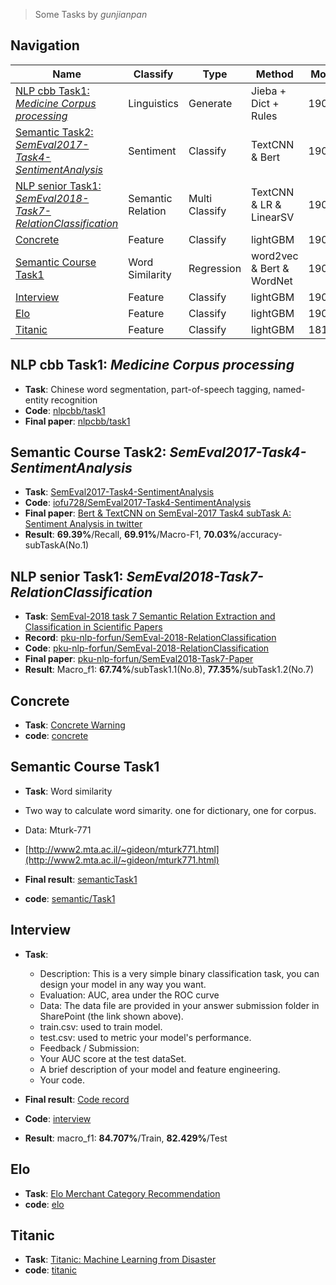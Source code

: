 > Some Tasks by _gunjianpan_

## Navigation

| Name                                                                                                                       | Classify          | Type           | Method                    | Modify |
| -------------------------------------------------------------------------------------------------------------------------- | ----------------- | -------------- | ------------------------- | ------ |
| [NLP cbb Task1: _Medicine Corpus processing_](#nlp-cbb-task1-medicine-corpus-processing)                                   | Linguistics       | Generate       | Jieba + Dict + Rules      | 190418 |
| [Semantic Task2: _SemEval2017-Task4-SentimentAnalysis_](#semantic-course-task2-semeval2017-task4-sentimentanalysis)        | Sentiment         | Classify       | TextCNN & Bert            | 190414 |
| [NLP senior Task1: _SemEval2018-Task7-RelationClassification_](#nlp-senior-task1-semeval2018-task7-relationclassification) | Semantic Relation | Multi Classify | TextCNN & LR & LinearSV   | 190411 |
| [Concrete](#concrete)                                                                                                      | Feature           | Classify       | lightGBM                  | 190328 |
| [Semantic Course Task1](#semantic-course-task1)                                                                            | Word Similarity   | Regression     | word2vec & Bert & WordNet | 190324 |
| [Interview](#interview)                                                                                                    | Feature           | Classify       | lightGBM                  | 190318 |
| [Elo](#elo)                                                                                                                | Feature           | Classify       | lightGBM                  | 190304 |
| [Titanic](#titanic)                                                                                                        | Feature           | Classify       | lightGBM                  | 181220 |

## NLP cbb Task1: _Medicine Corpus processing_

- **Task**: Chinese word segmentation, part-of-speech tagging, named-entity recognition
- **Code**: [nlpcbb/task1](https://github.com/iofu728/Task/tree/master/nlpcbb/task1)
- **Final paper**: [nlpcbb/task1](https://github.com/iofu728/Task/tree/master/nlpcbb/task1)

## Semantic Course Task2: _SemEval2017-Task4-SentimentAnalysis_

- **Task**: [SemEval2017-Task4-SentimentAnalysis](http://alt.qcri.org/semeval2017/task4/)
- **Code**: [iofu728/SemEval2017-Task4-SentimentAnalysis](https://github.com/iofu728/SemEval2017-Task4-SentimentAnalysis)
- **Final paper**: [Bert & TextCNN on SemEval-2017 Task4 subTask A: Sentiment Analysis in twitter](https://github.com/iofu728/SemEval2017-Task4-SentimentAnalysis/blob/master/paper/final_paper/main.pdf)
- **Result**: **69.39%**/Recall, **69.91%**/Macro-F1, **70.03%**/accuracy-subTaskA(No.1)

## NLP senior Task1: _SemEval2018-Task7-RelationClassification_

- **Task**: [SemEval-2018 task 7 Semantic Relation Extraction and Classification in Scientific Papers](https://competitions.codalab.org/competitions/17422)
- **Record**: [pku-nlp-forfun/SemEval-2018-RelationClassification](https://github.com/pku-nlp-forfun/SemEval-2018-RelationClassification)
- **Code**: [pku-nlp-forfun/SemEval-2018-RelationClassification](https://github.com/pku-nlp-forfun/SemEval-2018-RelationClassification)
- **Final paper**: [pku-nlp-forfun/SemEval2018-Task7-Paper](https://github.com/pku-nlp-forfun/SemEval2018-Task7-Paper/blob/master/main.pdf)
- **Result**: Macro_f1: **67.74%**/subTask1.1(No.8), **77.35%**/subTask1.2(No.7)

## Concrete

- **Task**: [Concrete Warning](https://www.datafountain.cn/competitions/336/details)
- **code**: [concrete](https://github.com/iofu728/Task/tree/master/cronete)

## Semantic Course Task1

- **Task**: Word similarity

- Two way to calculate word simarity. one for dictionary, one for corpus.
- Data: Mturk-771
- [http://www2.mta.ac.il/~gideon/mturk771.html](http://www2.mta.ac.il/~gideon/mturk771.html)

- **Final result**: [semanticTask1](https://github.com/iofu728/STask/blob/master/semantic/task1/semanticTask1.pdf)
- **code**: [semantic/Task1](https://github.com/iofu728/Task/tree/master/semantic/task1)

## Interview

- **Task**:

  - Description: This is a very simple binary classification task, you can design your model in any way you want.
  - Evaluation: AUC, area under the ROC curve
  - Data: The data file are provided in your answer submission folder in SharePoint (the link shown above).
  - train.csv: used to train model.
  - test.csv: used to metric your model's performance.
  - Feedback / Submission:
  - Your AUC score at the test dataSet.
  - A brief description of your model and feature engineering.
  - Your code.

- **Final result**: [Code record](https://github.com/iofu728/STask/blob/master/interview/CodeTaskRecord.pdf)
- **Code**: [interview](https://github.com/iofu728/Task/tree/master/interview)
- **Result**: macro_f1: **84.707%**/Train, **82.429%**/Test

## Elo

- **Task**: [Elo Merchant Category Recommendation](https://www.kaggle.com/c/elo-merchant-category-recommendation/leaderboard)
- **code**: [elo](https://github.com/iofu728/Task/tree/master/elo)

## Titanic

- **Task**: [Titanic: Machine Learning from Disaster](https://www.kaggle.com/c/titanic/overview)
- **code**: [titanic](https://github.com/iofu728/Task/tree/master/titanic)
